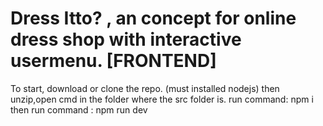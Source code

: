 # Dress Itto? , an concept for online dress shop with interactive usermenu. [FRONTEND]

To start,
download or clone the repo.
(must installed nodejs)
then unzip,open cmd in the folder where the src folder is.
run command: npm i
then run command : npm run dev
